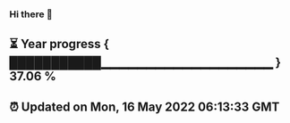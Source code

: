 ### Hi there 👋
⏳ Year progress { ███████████▁▁▁▁▁▁▁▁▁▁▁▁▁▁▁▁▁▁▁ } 37.06 %
---
⏰ Updated on Mon, 16 May 2022 06:13:33 GMT
---
